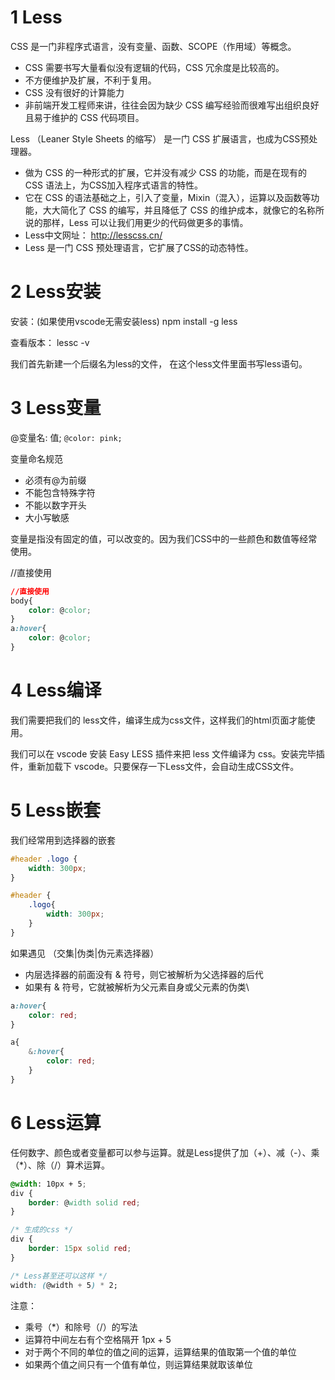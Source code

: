 # 1 Less
CSS 是一门非程序式语言，没有变量、函数、SCOPE（作用域）等概念。
- CSS 需要书写大量看似没有逻辑的代码，CSS 冗余度是比较高的。
- 不方便维护及扩展，不利于复用。
- CSS 没有很好的计算能力
- 非前端开发工程师来讲，往往会因为缺少 CSS 编写经验而很难写出组织良好且易于维护的 CSS 代码项目。

Less （Leaner Style Sheets 的缩写） 是一门 CSS 扩展语言，也成为CSS预处理器。
- 做为 CSS 的一种形式的扩展，它并没有减少 CSS 的功能，而是在现有的 CSS 语法上，为CSS加入程序式语言的特性。
- 它在 CSS 的语法基础之上，引入了变量，Mixin（混入），运算以及函数等功能，大大简化了 CSS 的编写，并且降低了 CSS 的维护成本，就像它的名称所说的那样，Less 可以让我们用更少的代码做更多的事情。
- Less中文网址： http://lesscss.cn/
- Less 是一门 CSS 预处理语言，它扩展了CSS的动态特性。

# 2 Less安装
安装：(如果使用vscode无需安装less) 
npm install -g less

查看版本：
lessc -v 

我们首先新建一个后缀名为less的文件， 在这个less文件里面书写less语句。

# 3 Less变量
@变量名: 值;
`@color: pink;`

变量命名规范
- 必须有@为前缀
- 不能包含特殊字符
- 不能以数字开头
- 大小写敏感

变量是指没有固定的值，可以改变的。因为我们CSS中的一些颜色和数值等经常使用。

//直接使用
```css
//直接使用
body{
	color: @color;
}
a:hover{
	color: @color;
}

```

# 4 Less编译
我们需要把我们的 less文件，编译生成为css文件，这样我们的html页面才能使用。

我们可以在 vscode 安装 Easy LESS 插件来把 less 文件编译为 css。安装完毕插件，重新加载下 vscode。只要保存一下Less文件，会自动生成CSS文件。

# 5 Less嵌套
我们经常用到选择器的嵌套
```css
#header .logo {
	width: 300px;
}

#header {
    .logo{
        width: 300px;
    }
}

```


如果遇见 （交集|伪类|伪元素选择器）
- 内层选择器的前面没有 & 符号，则它被解析为父选择器的后代
- 如果有 & 符号，它就被解析为父元素自身或父元素的伪类\

```css
a:hover{
    color: red;
}
```

```css
a{
    &:hover{
        color: red;
    }
}
```


# 6 Less运算
任何数字、颜色或者变量都可以参与运算。就是Less提供了加（+）、减（-）、乘（*）、除（/）算术运算。

```css
@width: 10px + 5;
div {
    border: @width solid red;
}

/* 生成的css */
div {
    border: 15px solid red;
}

/* Less甚至还可以这样 */
width: (@width + 5) * 2;

```
注意：
- 乘号（*）和除号（/）的写法
- 运算符中间左右有个空格隔开 1px + 5
- 对于两个不同的单位的值之间的运算，运算结果的值取第一个值的单位
- 如果两个值之间只有一个值有单位，则运算结果就取该单位
